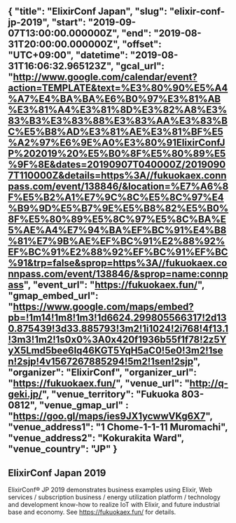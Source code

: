 {
  "title": "ElixirConf Japan",
  "slug": "elixir-conf-jp-2019",
  "start": "2019-09-07T13:00:00.000000Z",
  "end": "2019-08-31T20:00:00.000000Z",
  "offset": "UTC+09:00",
  "datetime": "2019-08-31T16:06:32.965123Z",
  "gcal_url": "http://www.google.com/calendar/event?action=TEMPLATE&text=%E3%80%90%E5%A4%A7%E4%BA%BA%E6%B0%97%E3%81%AB%E3%81%A4%E3%81%8D%E3%82%A8%E3%83%B3%E3%83%88%E3%83%AA%E3%83%BC%E5%B8%AD%E3%81%AE%E3%81%BF%E5%A2%97%E6%9E%A0%E3%80%91ElixirConfJP%202019%20%E5%B0%8F%E5%80%89%E5%9F%8E&dates=20190907T040000Z/20190907T110000Z&details=https%3A//fukuokaex.connpass.com/event/138846/&location=%E7%A6%8F%E5%B2%A1%E7%9C%8C%E5%8C%97%E4%B9%9D%E5%B7%9E%E5%B8%82%E5%B0%8F%E5%80%89%E5%8C%97%E5%8C%BA%E5%AE%A4%E7%94%BA%EF%BC%91%E4%B8%81%E7%9B%AE%EF%BC%91%E2%88%92%EF%BC%91%E2%88%92%EF%BC%91%EF%BC%91&trp=false&sprop=https%3A//fukuokaex.connpass.com/event/138846/&sprop=name:connpass",
  "event_url": "https://fukuokaex.fun/",
  "gmap_embed_url": "https://www.google.com/maps/embed?pb=!1m14!1m8!1m3!1d6624.299805566317!2d130.875439!3d33.885793!3m2!1i1024!2i768!4f13.1!3m3!1m2!1s0x0%3A0x420f1936b55f1f78!2z5YyX5Lmd5bee6Iq46KGT5YqH5aC0!5e0!3m2!1sen!2sjp!4v1567267885294!5m2!1sen!2sjp",
  "organizer": "ElixirConf",
  "organizer_url": "https://fukuokaex.fun/",
  "venue_url": "http://q-geki.jp/",
  "venue_territory": "Fukuoka 803-0812",
  "venue_gmap_url" : "https://goo.gl/maps/ies9JX1ycwwVKg6X7", 
  "venue_address1": "1 Chome-1-1-11 Muromachi",
  "venue_address2": "Kokurakita Ward",
  "venue_country":  "JP"
}
---
ElixirConf Japan 2019
---
ElixirConf® JP 2019 demonstrates business examples using Elixir, Web services / subscription business / energy utilization platform / technology and development know-how to realize IoT with Elixir, and future industrial base and economy. See https://fukuokaex.fun/ for details.
